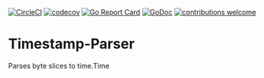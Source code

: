 [![CircleCI](https://circleci.com/gh/Go-Forensics/Timestamp-Parser/tree/master.svg?style=svg)](https://circleci.com/gh/Go-Forensics/Timestamp-Parser/tree/master) [![codecov](https://codecov.io/gh/Go-Forensics/Timestamp-Parser/branch/master/graph/badge.svg)](https://codecov.io/gh/Go-Forensics/Timestamp-Parser) [![Go Report Card](https://goreportcard.com/badge/github.com/Go-Forensics/Timestamp-Parser)](https://goreportcard.com/report/github.com/Go-Forensics/Timestamp-Parser) [![GoDoc](https://godoc.org/github.com/Go-Forensics/Timestamp-Parser?status.png)](https://godoc.org/github.com/Go-Forensics/Timestamp-Parser) [![contributions welcome](https://img.shields.io/badge/contributions-welcome-brightgreen.svg?style=flat)](https://github.com/Go-Forensics/Timestamp-Parser/issues)

# Timestamp-Parser
Parses byte slices to time.Time
